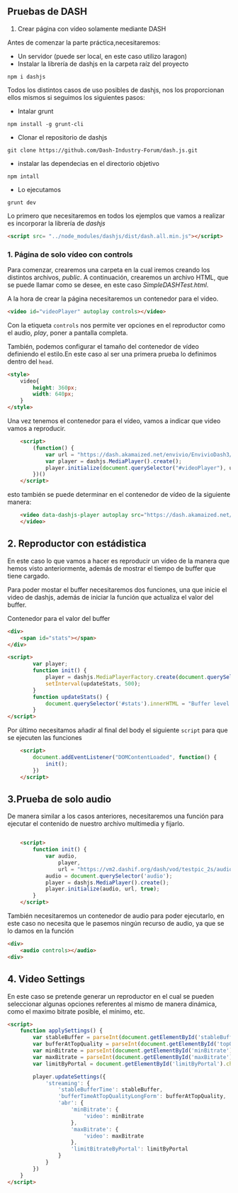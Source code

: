 ## Pruebas de DASH

1. Crear página con vídeo solamente mediante DASH

Antes de comenzar la parte práctica,necesitaremos:

* Un servidor (puede ser local, en este caso utilizo laragon)
* Instalar la librería de dashjs en la carpeta raíz del proyecto

```shell
npm i dashjs
```

Todos los distintos casos de uso posibles de dashjs, nos los proporcionan ellos mismos si seguimos los siguientes pasos:

* Intalar grunt

```shell
npm install -g grunt-cli
```

* Clonar el repositorio de dashjs

```shell
git clone https://github.com/Dash-Industry-Forum/dash.js.git
```

* instalar las dependecias en el directorio objetivo

```shell
npm intall
```

* Lo ejecutamos

```shell
grunt dev
```

Lo primero que necesitaremos en todos los ejemplos que vamos a realizar es incorporar la librería de _dashjs_

```html
<script src= "../node_modules/dashjs/dist/dash.all.min.js"></script>
```

### 1. Página de solo vídeo con controls

Para comenzar, crearemos una carpeta en la cual iremos creando los distintos archivos, _public_. A continuación, crearemos un archivo HTML, que se puede llamar como se desee, en este caso _SimpleDASHTest.html_.

A la hora de crear la página necesitaremos un contenedor para el video.

```html
<video id="videoPlayer" autoplay controls></video>
```

Con la etiqueta ``controls`` nos permite ver opciones en el reproductor como el audio, _play_, poner a pantalla completa.

También, podemos configurar el tamaño del contenedor de vídeo definiendo el estilo.En este caso al ser una primera prueba lo definimos dentro del ``head``.

```html
<style>
    video{
        height: 360px;
        width: 640px;
    }
</style>
```

Una vez tenemos el contenedor para el vídeo, vamos a indicar que video vamos a reproducir.

```html
    <script>
        (function() {
            var url = "https://dash.akamaized.net/envivio/EnvivioDash3/manifest.mpd";
            var player = dashjs.MediaPlayer().create();
            player.initialize(document.querySelector("#videoPlayer"), url, true)
        })()
    </script>
```

esto también se puede determinar en el contenedor de vídeo de la siguiente manera:

```html
    <video data-dashjs-player autoplay src="https://dash.akamaized.net/envivio/EnvivioDash3/manifest.mpd" controls>
    </video>
```

## 2. Reproductor con estádistica

En este caso lo que vamos a hacer es reproducir un vídeo de la manera que hemos visto anteriormente, además de mostrar el tiempo de buffer que tiene cargado.

Para poder mostar el buffer necesitaremos dos funciones, una que inicie el video de dashjs, además de iniciar la función que actualiza el valor del buffer.

Contenedor para el valor del buffer

```html
<div>
    <span id="stats"></span>
</div>
```

```html
<script>
        var player;
        function init() {
            player = dashjs.MediaPlayerFactory.create(document.querySelector(".dashPlayer"));
            setInterval(updateStats, 500);
        }
        function updateStats() {
            document.querySelector('#stats').innerHTML = "Buffer level " + player.getBufferLength() + " s"
        }
</script>
```

Por último necesitamos añadir al final del body el siguiente ``script`` para que se ejecuten las funciones

```html
    <script>
        document.addEventListener("DOMContentLoaded", function() {
            init();
        })
    </script>
```

## 3.Prueba de solo audio

De manera similar a los casos anteriores, necesitaremos una función para ejecutar el contenido de nuestro archivo multimedia y fijarlo.

```html

    <script>
        function init() {
            var audio,
                player,
                url = "https://vm2.dashif.org/dash/vod/testpic_2s/audio.mpd";
            audio = document.querySelector('audio');
            player = dashjs.MediaPlayer().create();
            player.initialize(audio, url, true);
        }
    </script>

```

También necesitaremos un contenedor de audio para poder ejecutarlo, en este caso no necesita que le pasemos ningún recurso de audio, ya que se lo damos en la función

```html
<div>
    <audio controls></audio>
<div>
```

## 4. Video Settings

En este caso se pretende generar un reproductor en el cual se pueden seleccionar algunas opciones referentes al mismo de manera dinámica, como el maximo bitrate posible, el mínimo, etc.

```html
<script>
    function applySettings() {
        var stableBuffer = parseInt(document.getElementById('stableBuffer').value, 10);
        var bufferAtTopQuality = parseInt(document.getElementById('topQualityBuffer').value, 10);
        var minBitrate = parseInt(document.getElementById('minBitrate').value, 10);
        var maxBitrate = parseInt(document.getElementById('maxBitrate').value, 10);
        var limitByPortal = document.getElementById('limitByPortal').checked;

        player.updateSettings({
            'streaming': {
                'stableBufferTime': stableBuffer,
                'bufferTimeAtTopQualityLongForm': bufferAtTopQuality,
                'abr': {
                    'minBitrate': {
                        'video': minBitrate
                    },
                    'maxBitrate': {
                        'video': maxBitrate
                    },
                    'limitBitrateByPortal': limitByPortal
                }
            }
        })
    }
</script>
```